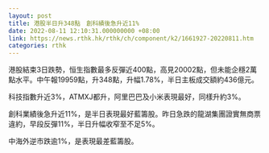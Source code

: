 ```yaml
---
layout: post
title: 港股半日升348點　創科績後急升近11%
date: 2022-08-11 12:10:31.000000000 +08:00
link: https://news.rthk.hk/rthk/ch/component/k2/1661927-20220811.htm
categories: rthk
---
```


港股結束3日跌勢，恒生指數最多反彈近400點，高見20002點，但未能企穩2萬點水平。中午報19959點，升348點，升幅1.78%，半日主板成交額約436億元。

科技指數升近3%，ATMXJ都升，阿里巴巴及小米表現最好，同樣升約3%。

創科業績後急升近11%，是半日表現最好藍籌股。昨日急跌的龍湖集團證實無商票違約，早段反彈11%，半日升幅收窄至不足5%。

中海外逆市跌逾1%，是表現最差藍籌股。
